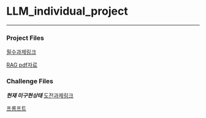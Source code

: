 # LLM_individual_project
---
### Project Files
[필수과제링크](https://github.com/Alex-Poatan-Pereira/LLM_individual_project/blob/main/LLM_research_trend.ipynb)
>
[RAG pdf자료](https://github.com/Alex-Poatan-Pereira/LLM_individual_project/blob/main/%5B2024%20%ED%95%9C%EA%B6%8C%EC%9C%BC%EB%A1%9C%20OK%20%EC%A3%BC%EC%8B%9D%EA%B3%BC%20%EC%84%B8%EA%B8%88%5D.pdf)
>
### Challenge Files
***현재 미구현상태***
[도전과제링크](https://github.com/Alex-Poatan-Pereira/LLM_individual_project/blob/main/challenge.ipynb)
>
[프롬프트](https://github.com/Alex-Poatan-Pereira/LLM_individual_project/tree/main/Prompts)

